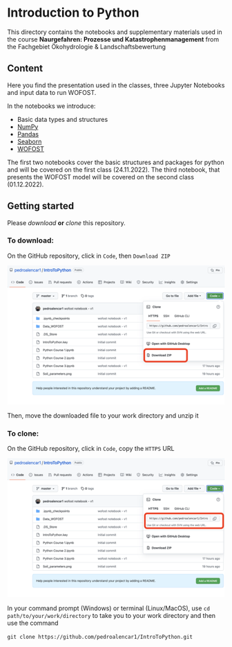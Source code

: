 # Introduction to Python 

This directory contains the notebooks and supplementary materials used in the course **Naurgefahren: Prozesse und Katastrophenmanagement** from the Fachgebiet Ökohydrologie & Landschaftsbewertung

## Content
Here you find the presentation used in the classes, three Jupyter Notebooks and input data to run WOFOST.

In the notebooks we introduce:

* Basic data types and structures
* [NumPy](https://numpy.org/)
* [Pandas](https://pandas.pydata.org/)
* [Seaborn](https://seaborn.pydata.org/)
* [WOFOST](https://www.wur.nl/en/research-results/research-institutes/environmental-research/facilities-tools/software-models-and-databases/wofost.htm) 

The first two notebooks cover the basic structures and packages for python and will be covered on the first class (24.11.2022). The third notebook, that presents the WOFOST model will be covered on the second class (01.12.2022).

## Getting started
Please *download* **or** *clone* this repository.

### To download:

On the GitHub repository, click in `Code`, then `Download ZIP` 

![Download](https://github.com/pedroalencar1/IntroToPython/blob/master/images/download.png?raw=true)

Then, move the downloaded file to your work directory and unzip it

### To clone:

On the GitHub repository, click in `Code`, copy the `HTTPS` URL

![Clone](https://github.com/pedroalencar1/IntroToPython/blob/master/images/clone.png?raw=true)

In your command prompt (Windows) or terminal (Linux/MacOS), use `cd path/to/your/work/directory` to take you to your work directory and then use the command

`git clone https://github.com/pedroalencar1/IntroToPython.git`
 

